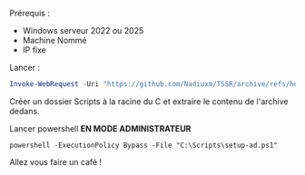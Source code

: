 Prérequis :
- Windows serveur 2022 ou 2025
- Machine Nommé
- IP fixe

Lancer :
```powershell
Invoke-WebRequest -Uri "https://github.com/Nadiuxm/TSSR/archive/refs/heads/main.zip" -OutFile "$env:USERPROFILE\Downloads\main.zip"
```

Créer un dossier Scripts à la racine du C et extraire le contenu de l'archive dedans.

Lancer powershell **EN MODE ADMINISTRATEUR**
```
powershell -ExecutionPolicy Bypass -File "C:\Scripts\setup-ad.ps1"
```

Allez vous faire un café !
